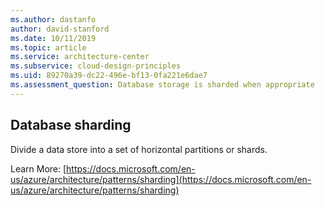 ```yaml
---
ms.author: dastanfo
author: david-stanford
ms.date: 10/11/2019
ms.topic: article
ms.service: architecture-center
ms.subservice: cloud-design-principles
ms.uid: 89270a39-dc22-496e-bf13-0fa221e6dae7
ms.assessment_question: Database storage is sharded when appropriate
---
```

## Database sharding


Divide a data store into a set of horizontal partitions or shards.

Learn More: [https://docs.microsoft.com/en-us/azure/architecture/patterns/sharding](https://docs.microsoft.com/en-us/azure/architecture/patterns/sharding)